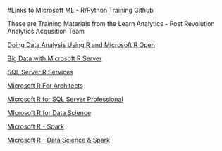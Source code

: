 #Links to MIcrosoft ML - R/Python Training Github


These are Training Materials from the Learn Analytics - Post Revolution Analytics Acqusition Team

[Doing Data Analysis Using R and Microsoft R Open](https://github.com/Azure/LearnAnalytics-DoingDataAnalysisusingRandMicrosoftROpen)

[Big Data with Microsoft R Server](https://github.com/Azure/LearnAnalytics-AnalyzingBigDataWithMRS)

[SQL Server R Services](https://github.com/Azure/LearnAnalytics-SQLServerRServices)

[Microsoft R For Architects](https://github.com/Azure/LearnAnalytics-MicrosoftRforArchitects)

[Microsoft R for SQL Server Professional](https://github.com/Azure/LearnAnalytics-MicrosoftRforSQLServerProfessional)

[MIcrosoft R for Data Science](https://azure.github.io/LearnAnalytics-mr4ds/)

[Microsoft R - Spark](https://github.com/Azure/LearnAnalytics-mrs-spark)

[Microsoft R - Data Science & Spark](https://github.com/Azure/LearnAnalytics-mr4ds-spark)
